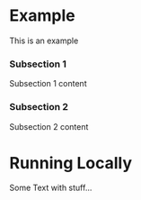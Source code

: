 # Example
This is an example

### Subsection 1
Subsection 1 content

### Subsection 2
Subsection 2 content

# Running Locally
Some Text with stuff...